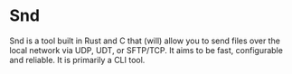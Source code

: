 # Snd

Snd is a tool built in Rust and C that (will) allow you to send files over the local network via UDP, UDT, or SFTP/TCP. It aims to be fast, configurable and reliable. It is primarily a CLI tool.

